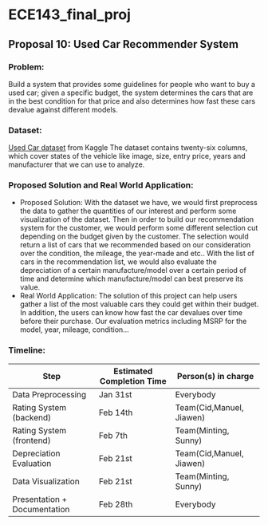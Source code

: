 # ECE143_final_proj

## Proposal 10: Used Car Recommender System

### Problem: 
Build a system that provides some guidelines for people who want to buy a used car; given a specific budget, the system determines the cars that are in the best condition for that price and also determines how fast these cars devalue against different models.
### Dataset: 
[Used Car dataset](https://www.kaggle.com/austinreese/craigslist-carstrucks-data) from Kaggle
The dataset contains twenty-six columns, which cover states of the vehicle like image, size, entry price, years and manufacturer that we can use to analyze.
### Proposed Solution and Real World Application:
- Proposed Solution: With the dataset we have, we would first preprocess the data to gather the quantities of our interest and perform some visualization of the dataset. Then in order to build our recommendation system for the customer, we would perform some different selection cut depending on the budget given by the customer. The selection would return a list of cars that we recommended based on our consideration over the condition, the mileage, the year-made and etc.. With the list of cars in the recommendation list, we would also evaluate the depreciation of a certain manufacture/model over a certain period of time and determine which manufacture/model can best preserve its value.
- Real World Application: The solution of this project can help users gather a list of the most valuable cars they could get within their budget. In addition, the users can know how fast the car devalues over time before their purchase. Our evaluation metrics including MSRP for the model, year, mileage, condition… 

### Timeline:
|  Step                        | Estimated Completion Time | Person(s) in charge      |
|------------------------------|---------------------------|--------------------------|
| Data Preprocessing           | Jan 31st                  | Everybody                |
| Rating System (backend)      | Feb 14th                  | Team(Cid,Manuel, Jiawen) |
| Rating System (frontend)     | Feb 7th                   | Team(Minting, Sunny)     |
| Depreciation Evaluation      | Feb 21st                  | Team(Cid,Manuel, Jiawen) |
| Data Visualization           | Feb 21st                  | Team(Minting, Sunny)     |
| Presentation + Documentation | Feb 28th                  | Everybody                |
